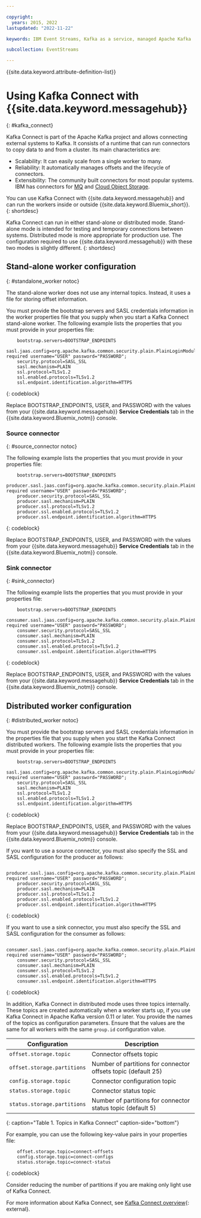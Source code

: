 ```yaml
---

copyright:
  years: 2015, 2022
lastupdated: "2022-11-22"

keywords: IBM Event Streams, Kafka as a service, managed Apache Kafka

subcollection: EventStreams

---
```


{{site.data.keyword.attribute-definition-list}}

# Using Kafka Connect with {{site.data.keyword.messagehub}}
{: #kafka_connect}

Kafka Connect is part of the Apache Kafka project and allows connecting external systems to Kafka. It consists of a runtime  that can run connectors to copy data to and from a cluster. Its main characteristics are:

- Scalability: It can easily scale from a single worker to many. 
- Reliability: It automatically manages offsets and the lifecycle of connectors.
- Extensibility: The community built connectors for most popular systems. IBM has connectors for [MQ](/docs/EventStreams?topic=EventStreams-mq_connector) and [Cloud Object Storage](/docs/EventStreams?topic=EventStreams-cos_connector).
 
You can use Kafka Connect with {{site.data.keyword.messagehub}} and can run the workers inside or outside {{site.data.keyword.Bluemix_short}}.
{: shortdesc}

Kafka Connect can run in either stand-alone or distributed mode. Stand-alone mode is intended for testing and temporary connections between systems. Distributed mode is more appropriate for production use. The configuration required to use {{site.data.keyword.messagehub}} with these two modes is slightly different.
{: shortdesc}

## Stand-alone worker configuration
{: #standalone_worker notoc}

The stand-alone worker does not use any internal topics. Instead, it uses a file for storing offset information.

You must provide the bootstrap servers and SASL credentials information in the worker properties file that you supply when you start a Kafka Connect stand-alone worker. The following example lists the properties that you must provide in your properties file:

```config
    bootstrap.servers=BOOTSTRAP_ENDPOINTS
    sasl.jaas.config=org.apache.kafka.common.security.plain.PlainLoginModule required username="USER" password="PASSWORD";
    security.protocol=SASL_SSL
    sasl.mechanism=PLAIN
    ssl.protocol=TLSv1.2
    ssl.enabled.protocols=TLSv1.2
    ssl.endpoint.identification.algorithm=HTTPS
```
{: codeblock}

Replace BOOTSTRAP_ENDPOINTS, USER, and PASSWORD with the values from your {{site.data.keyword.messagehub}} **Service Credentials** tab in the {{site.data.keyword.Bluemix_notm}} console.

### Source connector
{: #source_connector notoc}

The following example lists the properties that you must provide in your properties file:

```config
    bootstrap.servers=BOOTSTRAP_ENDPOINTS
    producer.sasl.jaas.config=org.apache.kafka.common.security.plain.PlainLoginModule required username="USER" password="PASSWORD";
    producer.security.protocol=SASL_SSL
    producer.sasl.mechanism=PLAIN
    producer.ssl.protocol=TLSv1.2
    producer.ssl.enabled.protocols=TLSv1.2
    producer.ssl.endpoint.identification.algorithm=HTTPS
```
{: codeblock}

Replace BOOTSTRAP_ENDPOINTS, USER, and PASSWORD with the values from your {{site.data.keyword.messagehub}} **Service Credentials** tab in the {{site.data.keyword.Bluemix_notm}} console.

### Sink connector
{: #sink_connector}

The following example lists the properties that you must provide in your properties file:

```config
    bootstrap.servers=BOOTSTRAP_ENDPOINTS
    consumer.sasl.jaas.config=org.apache.kafka.common.security.plain.PlainLoginModule required username="USER" password="PASSWORD";
    consumer.security.protocol=SASL_SSL
    consumer.sasl.mechanism=PLAIN
    consumer.ssl.protocol=TLSv1.2
    consumer.ssl.enabled.protocols=TLSv1.2
    consumer.ssl.endpoint.identification.algorithm=HTTPS
```
{: codeblock}

Replace BOOTSTRAP_ENDPOINTS, USER, and PASSWORD with the values from your {{site.data.keyword.messagehub}} **Service Credentials** tab in the {{site.data.keyword.Bluemix_notm}} console.

## Distributed worker configuration
{: #distributed_worker notoc}

You must provide the bootstrap servers and SASL credentials information in the properties file that you supply when you start the Kafka Connect distributed workers. The following example lists the properties that you must provide in your properties file:

```config
    bootstrap.servers=BOOTSTRAP_ENDPOINTS
    sasl.jaas.config=org.apache.kafka.common.security.plain.PlainLoginModule required username="USER" password="PASSWORD";
    security.protocol=SASL_SSL
    sasl.mechanism=PLAIN
    ssl.protocol=TLSv1.2
    ssl.enabled.protocols=TLSv1.2
    ssl.endpoint.identification.algorithm=HTTPS
```
{: codeblock}

Replace BOOTSTRAP_ENDPOINTS, USER, and PASSWORD with the values from your {{site.data.keyword.messagehub}} **Service Credentials** tab in the {{site.data.keyword.Bluemix_notm}} console.

If you want to use a source connector, you must also specify the SSL and SASL configuration for the producer as follows:

```config
    producer.sasl.jaas.config=org.apache.kafka.common.security.plain.PlainLoginModule required username="USER" password="PASSWORD";
    producer.security.protocol=SASL_SSL
    producer.sasl.mechanism=PLAIN
    producer.ssl.protocol=TLSv1.2
    producer.ssl.enabled.protocols=TLSv1.2
    producer.ssl.endpoint.identification.algorithm=HTTPS
```
{: codeblock}

If you want to use a sink connector, you must also specify the SSL and SASL configuration for the consumer as follows:

```config
    consumer.sasl.jaas.config=org.apache.kafka.common.security.plain.PlainLoginModule required username="USER" password="PASSWORD";
    consumer.security.protocol=SASL_SSL
    consumer.sasl.mechanism=PLAIN
    consumer.ssl.protocol=TLSv1.2
    consumer.ssl.enabled.protocols=TLSv1.2
    consumer.ssl.endpoint.identification.algorithm=HTTPS
````
{: codeblock}

In addition, Kafka Connect in distributed mode uses three topics internally. These topics are created automatically when a worker starts up, if you use Kafka Connect in Apache Kafka version 0.11 or later. You provide the names of the topics as configuration parameters. Ensure that the values are the same for all workers with the same `group.id` configuration value.

| Configuration               | Description                                                         |
| --------------------------- | ------------------------------------------------------------------- |
| `offset.storage.topic`      | Connector offsets topic                                             |
| `offset.storage.partitions` | Number of partitions for connector offsets topic (default 25)       |
| `config.storage.topic`      | Connector configuration topic                                       |
| `status.storage.topic`      | Connector status topic                                              |
| `status.storage.partitions` | Number of partitions for connector status topic (default 5)         |
{: caption="Table 1. Topics in Kafka Connect" caption-side="bottom"}

For example, you can use the following key-value pairs in your properties file:

```config
    offset.storage.topic=connect-offsets
    config.storage.topic=connect-configs
    status.storage.topic=connect-status
```
{: codeblock}

Consider reducing the number of partitions if you are making only light use of Kafka Connect.

For more information about Kafka Connect, see [Kafka Connect overview](http://kafka.apache.org/documentation/#connect_overview){: external}.
